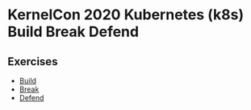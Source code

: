 # KernelCon 2020 Kubernetes (k8s) Build Break Defend

## Exercises
- [Build](Build/README.md)
- [Break](Break/README.md)
- [Defend](Defend/README.md)